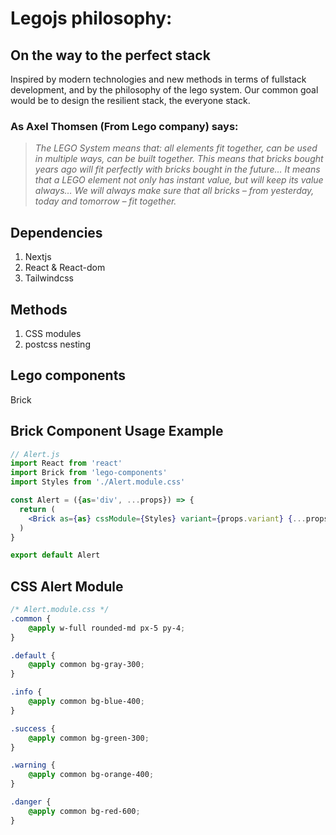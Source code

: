 # Legojs philosophy:

## On the way to the perfect stack

Inspired by modern technologies and new methods in terms of fullstack development, and by the philosophy of the lego system. Our common goal would be to design the resilient stack, the everyone stack.

### As Axel Thomsen (From Lego company) says:

> *The LEGO System means that: all elements fit together, can be used in multiple ways, can be built together. This means that bricks bought years ago will fit perfectly with bricks bought in the future… It means that a LEGO element not only has instant value, but will keep its value always… We will always make sure that all bricks – from yesterday, today and tomorrow – fit together.*
> 

## Dependencies

1. Nextjs
2. React & React-dom
3. Tailwindcss

## Methods

1. CSS modules 
2. postcss nesting

## Lego components

Brick

## Brick Component Usage Example

```jsx
// Alert.js
import React from 'react'
import Brick from 'lego-components'
import Styles from './Alert.module.css' 

const Alert = ({as='div', ...props}) => {
  return (
    <Brick as={as} cssModule={Styles} variant={props.variant} {...props}>{props.children || 'Alert'}</Brick>
  )
}

export default Alert
```

## CSS Alert Module

```css
/* Alert.module.css */
.common {
    @apply w-full rounded-md px-5 py-4;
}

.default {
    @apply common bg-gray-300;
}

.info {
    @apply common bg-blue-400;
}

.success {
    @apply common bg-green-300;
}

.warning {
    @apply common bg-orange-400;
}

.danger {
    @apply common bg-red-600;
}
```